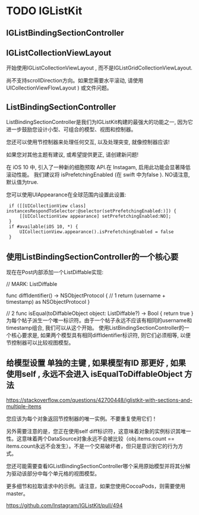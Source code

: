  # TODO  IGListKit

## IGListBindingSectionController

## IGListCollectionViewLayout

开始使用IGListCollectionViewLayout , 而不是IGListGridCollectionViewLayout.

尚不支持scrollDirection方向。如果您需要水平滚动, 请使用UICollectionViewFlowLayout ) 或文件问题。

 
 ## ListBindingSectionController
ListBindingSectionController是我们为IGListKit构建的最强大的功能之一, 因为它进一步鼓励您设计小型、可组合的模型、视图和控制器。

 您还可以使用节控制器来处理任何交互, 以及处理突变, 就像控制器应该!

 如果您对其他主题有建议, 或希望提供更正, 请创建新问题!


 在 iOS 10 中, 引入了一种新的细胞预取 API.在 Instagam, 启用此功能会显著降低滚动性能。
 我们建议将 isPrefetchingEnabled (在 swift 中为false ). NO请注意, 默认值为true.

 您可以使用UIAppearance在全球范围内设置此设置:
 
```plain
 if ([[UICollectionView class] instancesRespondToSelector:@selector(setPrefetchingEnabled:)]) {
     [[UICollectionView appearance] setPrefetchingEnabled:NO];
 }
 if #available(iOS 10, *) {
     UICollectionView.appearance().isPrefetchingEnabled = false
 }

```


## 使用ListBindingSectionController的一个核心要
现在在Post内部添加一个ListDiffable实现:

// MARK: ListDiffable

func diffIdentifier() -> NSObjectProtocol {
  // 1
  return (username + timestamp) as NSObjectProtocol
}

// 2
func isEqual(toDiffableObject object: ListDiffable?) -> Bool {
  return true
}
为每个帖子派生一个唯一标识符。由于一个帖子永远不应该有相同的username和timestamp组合, 我们可以从这个开始。
使用ListBindingSectionController的一个核心要求是, 如果两个模型具有相同diffIdentifier标识符, 则它们必须相等, 以便节控制器可以比较视图模型。


## 给模型设置 单独的主键 , 如果模型有ID 那更好 , 如果使用self , 永远不会进入 isEqualToDiffableObject 方法

https://stackoverflow.com/questions/42700448/iglistkit-with-sections-and-multiple-items

您应该为每个对象返回节控制器的唯一实例。不要重复使用它们！

另外需要注意的是，您正在使用self diff标识符，这意味着对象的实例标识其唯一性。这意味着两个DataSource对象永远不会被比较（obj.items.count == items.count永远不会发生）。不是一个交易破坏者，但只是意识到它的行为方式。

您还可能需要查看IGListBindingSectionController哪个采用原始模型并将其分解为驱动该部分中每个单元格的视图模型。

更多细节和拉取请求中的示例。请注意，如果您使用CocoaPods，则需要使用master。

https://github.com/Instagram/IGListKit/pull/494